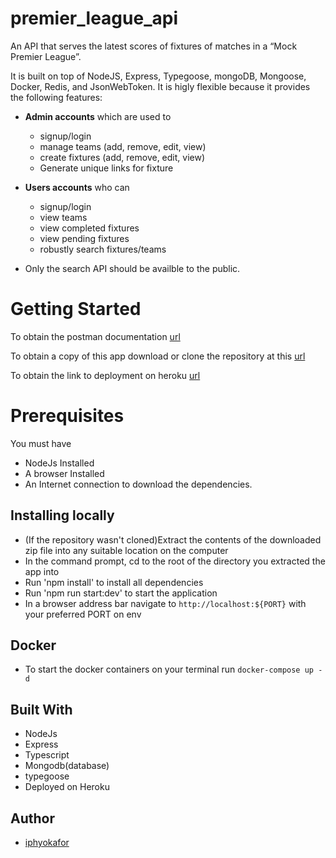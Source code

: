 # premier_league_api
An API that serves the latest scores of fixtures of matches in a “Mock Premier League”.


 It is built on top of NodeJS, Express, Typegoose, mongoDB, Mongoose, Docker, Redis, and JsonWebToken. It is higly flexible because it provides the following features:

- **Admin accounts** which are used to

  - signup/login
  - manage teams (add, remove, edit, view)
  - create fixtures (add, remove, edit, view)
  - Generate unique links for fixture

- **Users accounts** who can

  - signup/login
  - view teams
  - view completed fixtures
  - view pending fixtures
  - robustly search fixtures/teams

- Only the search API should be availble to the public.


# Getting Started
To obtain the postman documentation [url](https://documenter.getpostman.com/view/8629267/UzXLzJ1y)

To obtain a copy of this app download or clone the repository at this [url](https://github.com/iphyokafor/premier_league_api)

To obtain the link to deployment on heroku [url](https://sandie-league.herokuapp.com/api/premier_league_api)

# Prerequisites

You must have

- NodeJs Installed
- A browser Installed
- An Internet connection to download the dependencies.

## Installing locally

- (If the repository wasn't cloned)Extract the contents of the downloaded zip file into any suitable location on the computer
- In the command prompt, cd to the root of the directory you extracted the app into
- Run 'npm install' to install all dependencies
- Run 'npm run start:dev' to start the application
- In a browser address bar navigate to `http://localhost:${PORT}` with your preferred PORT on env

## Docker
 - To start the docker containers on your terminal run `docker-compose up -d`

## Built With

- NodeJs
- Express
- Typescript
- Mongodb(database)
- typegoose
- Deployed on Heroku

## Author

- [iphyokafor](https://github.com/iphyokafor)
